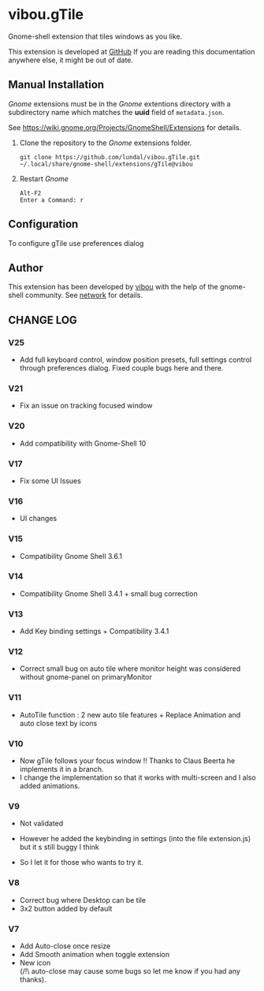vibou.gTile
===========

Gnome-shell extension that tiles windows as you like.

This extension is developed at [GitHub](https://extensions.gnome.org/extension/28/gtile/)
If you are reading this documentation anywhere else, it might be out of date.

Manual Installation
-------------------

*Gnome* extensions must be in the *Gnome* extentions directory with a subdirectory name
which matches the **uuid** field of `metadata.json`.

See https://wiki.gnome.org/Projects/GnomeShell/Extensions for details.

1. Clone the repository to the *Gnome* extensions folder.

   ```
   git clone https://github.com/lundal/vibou.gTile.git ~/.local/share/gnome-shell/extensions/gTile@vibou
   ```

2. Restart *Gnome*

   ```
   Alt-F2
   Enter a Command: r
   ```


Configuration
------------

To configure gTile use preferences dialog

Author
------

This extension has been developed by [vibou](https://github.com/vibou) with the
help of the gnome-shell community. See
[network](https://github.com/vibou/vibou.gTile/network) for details.
           
CHANGE LOG
----------
### V25

-   Add full keyboard control, window position presets, full settings control through preferences dialog. Fixed couple bugs here and there.

### V21

-   Fix an issue on tracking focused window


### V20

-   Add compatibility with Gnome-Shell 10

### V17

-   Fix some UI Issues

### V16

-   UI changes

### V15

-   Compatibility Gnome Shell 3.6.1
	
### V14

-   Compatibility Gnome Shell 3.4.1 + small bug correction

### V13

-   Add Key binding settings + Compatibility 3.4.1

### V12

-   Correct small bug on auto tile where monitor height was considered without gnome-panel on primaryMonitor

### V11

-   AutoTile function : 2 new auto tile features + Replace Animation and auto close text by icons
    
### V10
 
-   Now gTile follows your focus window !! Thanks to Claus Beerta he implements it in a branch.
-   I change the implementation so that it works with  multi-screen and I also added animations.
    
### V9

-   Not validated

-   However he added the keybinding in settings (into the file extension.js) but it s still buggy I think
-   So I let it for those who wants to try it.

### V8

-   Correct bug where Desktop can be tile
-   3x2 button added by default

### V7

-   Add Auto-close once resize
-   Add Smooth animation when toggle extension
-   New icon  
    (/!\ auto-close may cause some bugs so let me know if you had any thanks).

